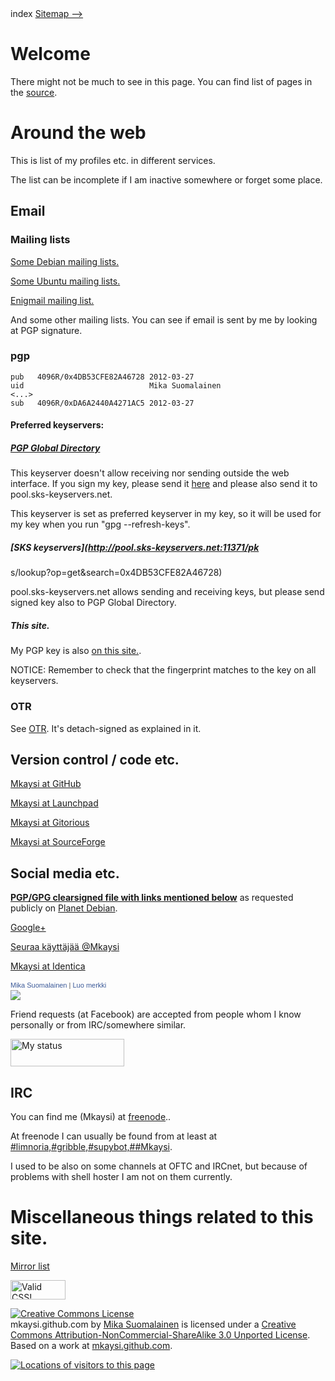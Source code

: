 <!DOCTYPE html>
<html>
<head>
<meta name="description" content="Index of my homesite." />
<meta name="keywords" content="Mika,Suomalainen,email,PGP,GPG,profiles,socialmedia,facebook,twitter,identica,identi.ca,Twitter,freenode,IRC," />
<meta name="author" content="Mika Suomalainen" />
<meta charset="UTF-8" />
<link rel="canonical" href="http://mkaysi.github.com/index.html">
<title>Homepage of Mika Suomalainen (Mkaysi)</title>
<link rel="stylesheet" type="text/css" href="tyyli.css" />
</head>
<text align=left>index</text align>
<text align=center></text align>
<text align=left><a href="sitemap/sitemap.html">Sitemap --></a></text align>

# Welcome

There might not be much to see in this page. You can find list of pages in the [source].

[source]:https://github.com/Mkaysi/mkaysi.github.com/

# Around the web

This is list of my profiles etc. in different services.

The list can be incomplete if I am inactive somewhere or forget some place.

## Email

### Mailing lists

[Some Debian mailing lists.](http://lists.debian.org/)

[Some Ubuntu mailing lists.](http://lists.ubuntu.com/)

[Enigmail mailing list.](http://enigmail.net/support/list.php)

And some other mailing lists. You can see if email is sent by me by looking at PGP signature.

### pgp

```
pub   4096R/0x4DB53CFE82A46728 2012-03-27
uid                            Mika Suomalainen
<...>
sub   4096R/0xDA6A2440A4271AC5 2012-03-27

```

#### Preferred keyservers: 

##### [PGP Global Directory](http://keyserver.pgp.com/vkd/DownloadKey.event?keyid=0x4DB53CFE82A46728)

This keyserver doesn't allow receiving nor sending outside the web interface. If you sign my key, please send it [here] and please also send it to pool.sks-keyservers.net.

This keyserver is set as preferred keyserver in my key, so it will be used for my key when you run "gpg --refresh-keys".

[here]:http://keyserver.pgp.com/vkd/GetUploadKeyScreen.event

##### [SKS keyservers](http://pool.sks-keyservers.net:11371/pk
s/lookup?op=get&search=0x4DB53CFE82A46728)

pool.sks-keyservers.net allows sending and receiving keys, but please send signed key also to PGP Global Directory.

##### This site.

My PGP key is also [on this site.](0x82A46728.txt).

NOTICE: Remember to check that the fingerprint matches to the key on all keyservers.

### OTR

See [OTR]. It's detach-signed as explained in it.

[OTR]:PGP/OTR.html

## Version control / code etc.

[Mkaysi at GitHub](https://github.com/Mkaysi)

[Mkaysi at Launchpad](https://launchpad.net/~mkaysi)

[Mkaysi at Gitorious](https://gitorious.org/~mkaysi)

[Mkaysi at SourceForge](https://sourceforge.net/users/mkaysi)

##  Social media etc.

<B> [PGP/GPG clearsigned file with links mentioned below](socialmedia.txt)</B>
as requested publicly on [Planet Debian].

[Planet Debian]:http://charles.plessy.org/Debian/debi%C3%A2neries/connect%C3%A9dedans/

[Google+](https://plus.google.com/113787158024729598288)

<a href="https://twitter.com/Mkaysi" class="twitter-follow-button" data-show-count="false" data-lang="fi" data-size="large">Seuraa käyttäjää @Mkaysi</a>
<script>!function(d,s,id){var js,fjs=d.getElementsByTagName(s)[0];if(!d.getElementById(id)){js=d.createElement(s);js.id=id;js.src="//platform.twitter.com/widgets.js";fjs.parentNode.insertBefore(js,fjs);}}(document,"script","twitter-wjs");</script>

[Mkaysi at Identica](https://identi.ca/Mkaysi)

<!-- Facebook Badge START --><a href="https://www.facebook.com/mika.suomalainen" target="_TOP" style="font-family: &quot;lucida grande&quot;,tahoma,verdana,arial,sans-serif; font-size: 11px; font-variant: normal; font-style: normal; font-weight: normal; color: #3B5998; text-decoration: none;" title="Mika Suomalainen">Mika Suomalainen</a><span style="font-family: &quot;lucida grande&quot;,tahoma,verdana,arial,sans-serif; font-size: 11px; line-height: 16px; font-variant: normal; font-style: normal; font-weight: normal; color: #555555; text-decoration: none;">&nbsp;|&nbsp;</span><a href="http://www.facebook.com/badges/" target="_TOP" style="font-family: &quot;lucida grande&quot;,tahoma,verdana,arial,sans-serif; font-size: 11px; font-variant: normal; font-style: normal; font-weight: normal; color: #3B5998; text-decoration: none;" title="Tee oma merkkisi!">Luo merkki</a><br/><a href="https://www.facebook.com/mika.suomalainen" target="_TOP" title="Mika Suomalainen"><img src="https://badge.facebook.com/badge/100002544672061.1472.490186611.png" style="border: 0px;" /></a><!-- Facebook Badge END -->

Friend requests (at Facebook) are accepted from people whom I know personally or from IRC/somewhere similar.

<!--
Skype 'My status' button
http://www.skype.com/go/skypebuttons
-->
<script type="text/javascript" src="http://download.skype.com/share/skypebuttons/js/skypeCheck.js"></script>
<a href="skype:Mkaysi1?call"><img src="http://mystatus.skype.com/bigclassic/Mkaysi1" style="border: none;" width="182" height="44" alt="My status" /></a>

## IRC

You can find me (Mkaysi) at [freenode]..

[freenode]:http://freenode.net/

At freenode I can usually be found from at least at [#limnoria,#gribble,#supybot,##Mkaysi](irc://irc.freenode.net/#limnoria,#gribble,#supybot,##Mkaysi).

I used to be also on some channels at OFTC and IRCnet, but because of problems with shell hoster I am not on them currently.

# Miscellaneous things related to this site.

[Mirror list](mirrors.html)

<p>
    <a href="http://jigsaw.w3.org/css-validator/check/referer">
        <img style="border:0;width:88px;height:31px"
            src="http://jigsaw.w3.org/css-validator/images/vcss"
            alt="Valid CSS!" />
    </a>
</p>

<a rel="license" href="http://creativecommons.org/licenses/by-nc-sa/3.0/"><img alt="Creative Commons License" style="border-width:0" src="http://i.creativecommons.org/l/by-nc-sa/3.0/88x31.png" /></a><br /><span xmlns:dct="http://purl.org/dc/terms/" property="dct:title">mkaysi.github.com</span> by <a xmlns:cc="http://creativecommons.org/ns#" href="http://mkaysi.github.com/" property="cc:attributionName" rel="cc:attributionURL">Mika Suomalainen</a> is licensed under a <a rel="license" href="http://creativecommons.org/licenses/by-nc-sa/3.0/">Creative Commons Attribution-NonCommercial-ShareAlike 3.0 Unported License</a>.<br />Based on a work at <a xmlns:dct="http://purl.org/dc/terms/" href="http://mkaysi.github.com/" rel="dct:source">mkaysi.github.com</a>.

<div id="clustrmaps-widget"></div><script type="text/javascript">var _clustrmaps = {'url' : 'http://mkaysi.github.com/', 'user' : 1040881, 'server' : '4', 'id' : 'clustrmaps-widget', 'version' : 1, 'date' : '2012-09-02', 'lang' : 'en', 'corners' : 'square' };(function (){ var s = document.createElement('script'); s.type = 'text/javascript'; s.async = true; s.src = 'http://www4.clustrmaps.com/counter/map.js'; var x = document.getElementsByTagName('script')[0]; x.parentNode.insertBefore(s, x);})();</script><noscript><a href="http://www4.clustrmaps.com/user/bd3fe1f1"><img src="http://www4.clustrmaps.com/stats/maps-no_clusters/mkaysi.github.com--thumb.jpg" alt="Locations of visitors to this page" /></a></noscript>

</body>
</HTML>
